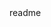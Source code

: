 <snippet>
  <content><![CDATA[
# ${1:Team-HolidaySpirit}
TODO: Project repository for Metropolia School of Applied Sciences Basic Concepts of Web Technology course.
## Installation
TODO: Describe the installation process
## Usage
TODO: Write usage instructions
## Contributing
1. Fork it!
2. Create your feature branch: `git checkout -b my-new-feature`
3. Commit your changes: `git commit -am 'Add some feature'`
4. Push to the branch: `git push origin my-new-feature`
5. Submit a pull request :D
## History
TODO: Write history
## Team members
Anni Luonuankoski
Mikael Meinander
Ilkka Miettinen
## License
TODO: Write license
]]></content>
  <tabTrigger>readme</tabTrigger>
</snippet>